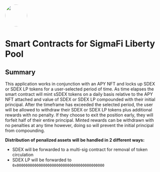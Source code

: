 <img src="https://user-images.githubusercontent.com/33762147/155625647-55c69f06-e0ea-44a8-a425-7aa086c329c5.png" style="border-radius:50%;width:72px;">

# Smart Contracts for SigmaFi Liberty Pool

## Summary

This application works in conjunction with an APY NFT and locks up SDEX or SDEX LP tokens for a user-selected period of time. As time elapses the smart contract will mint sSDEX tokens on a daily basis relative to the APY NFT attached and value of SDEX or SDEX LP compounded with their initial principal. After the timeframe has exceeded the selected period, the user will be allowed to withdraw their SDEX or SDEX LP tokens plus additional rewards with no penalty. If they choose to exit the position early, they will forfeit half of their entire principal. Minted rewards can be withdrawn with no penalties at any time however, doing so will prevent the initial principal from compounding.

**Distribution of penalized assets will be handled in 2 different ways:**
* SDEX will be forwarded to a multi-sig contract for removal of token circulation
* SDEX LP will be forwarded to `0x0000000000000000000000000000000000000000`
